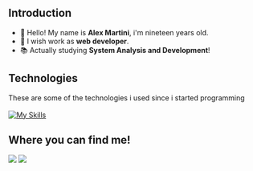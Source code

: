 ## Introduction
- 👋 Hello! My name is **Alex Martini**, i'm nineteen years old.
- 🚀 I wish work as **web developer**.
- 📚 Actually studying **System Analysis and Development**!

## Technologies
These are some of the technologies i used since i started programming<br><br>
[![My Skills](https://skillicons.dev/icons?i=js,html,css,java,spring,bootstrap,nodejs&theme=light)](https://skillicons.dev)

## Where you can find me!  
<div>
  <a href="mailto:alexmartini.sc@gmail.com"><img src="https://img.shields.io/badge/-Gmail-%23333?style=for-the-badge&amp;logo=gmail&amp;logoColor=white"></a>
  <a href="https://www.linkedin.com/in/mart-sc/" rel="nofollow"><img src="https://img.shields.io/badge/-LinkedIn-%230077B5?style=for-the-badge&amp;logo=linkedin&amp;logoColor=white"></a
</div>
